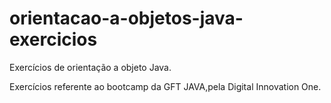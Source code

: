 # orientacao-a-objetos-java-exercicios
Exercícios de orientação a objeto Java.


Exercícios referente ao bootcamp da GFT JAVA,pela Digital Innovation One.
